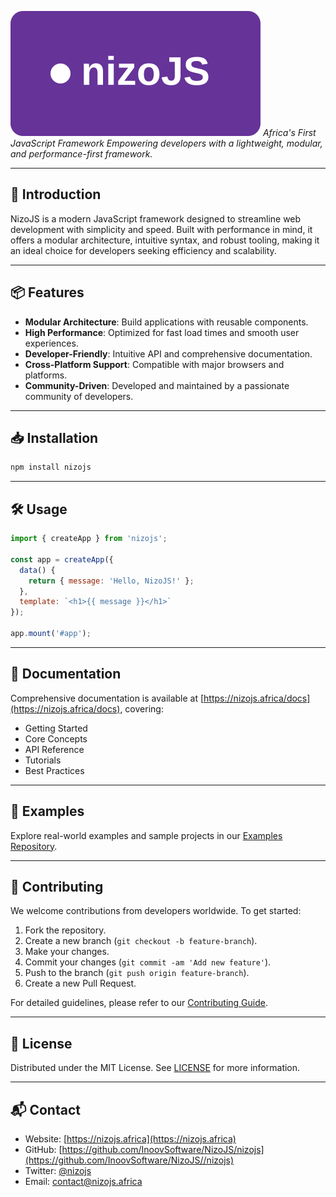 ![nizoJS Logo](logo.svg)
_Africa's First JavaScript Framework_
*Empowering developers with a lightweight, modular, and performance-first framework.*

---

## 🚀 Introduction

NizoJS is a modern JavaScript framework designed to streamline web development with simplicity and speed. Built with performance in mind, it offers a modular architecture, intuitive syntax, and robust tooling, making it an ideal choice for developers seeking efficiency and scalability.

---

## 📦 Features

- **Modular Architecture**: Build applications with reusable components.
- **High Performance**: Optimized for fast load times and smooth user experiences.
- **Developer-Friendly**: Intuitive API and comprehensive documentation.
- **Cross-Platform Support**: Compatible with major browsers and platforms.
- **Community-Driven**: Developed and maintained by a passionate community of developers.

---

## 📥 Installation

```bash
npm install nizojs
```

---

## 🛠️ Usage

```javascript
import { createApp } from 'nizojs';

const app = createApp({
  data() {
    return { message: 'Hello, NizoJS!' };
  },
  template: `<h1>{{ message }}</h1>`
});

app.mount('#app');
```

---

## 📘 Documentation

Comprehensive documentation is available at [https://nizojs.africa/docs](https://nizojs.africa/docs), covering:

- Getting Started
- Core Concepts
- API Reference
- Tutorials
- Best Practices

---

## 🧪 Examples

Explore real-world examples and sample projects in our [Examples Repository](https://github.com/InoovSoftware/NizoJS/examples).

---

## 🤝 Contributing

We welcome contributions from developers worldwide. To get started:

1. Fork the repository.
2. Create a new branch (`git checkout -b feature-branch`).
3. Make your changes.
4. Commit your changes (`git commit -am 'Add new feature'`).
5. Push to the branch (`git push origin feature-branch`).
6. Create a new Pull Request.

For detailed guidelines, please refer to our [Contributing Guide](https://github.com/InoovSoftware/NizoJS/blob/main/CONTRIBUTING.md).

---

## 🧾 License

Distributed under the MIT License. See [LICENSE](https://github.com/InoovSoftware/NizoJS/blob/main/LICENSE) for more information.

---

## 📬 Contact

- Website: [https://nizojs.africa](https://nizojs.africa)
- GitHub: [https://github.com/InoovSoftware/NizoJS/nizojs](https://github.com/InoovSoftware/NizoJS//nizojs)
- Twitter: [@nizojs](https://twitter.com/nizojs)
- Email: [contact@nizojs.africa](mailto:contact@nizojs.africa)
